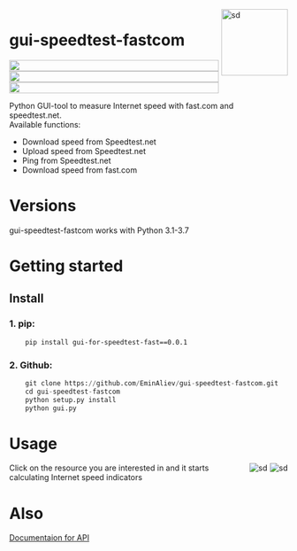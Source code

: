 <img src="https://cdn.worldvectorlogo.com/logos/speedtest.svg" height="120" style="float: right;margin: 0 0 5px 5px;" alt="sd">

# gui-speedtest-fastcom
<section style="margin: 0;
  padding: 0; overflow:hidden;">
  <div style="margin: 0;
  padding: 0;">
    <img src="https://i.imgur.com/HIRQAnY.png" height="20" style="margin: 0;padding: 0;width:100%;">
    <img src="https://i.imgur.com/vaY5qo6.png" height="20" style="margin: 0;padding: 0;width:100%;">
    <img src="https://camo.githubusercontent.com/04368c98c757402ea44603ae5e958eb96e5ccbb88b2cdfde069be7a3e2f5a93a/68747470733a2f2f696d672e736869656c64732e696f2f707970692f762f7370656564746573742d636c692e737667" style="margin: 0;padding: 0; width: 100%" width="98" height="20">
   </div>
</section>

Python GUI-tool to measure Internet speed with fast.com and speedtest.net. <br/>
Available functions: <br/>
 * Download speed from Speedtest.net
 * Upload speed from Speedtest.net
 * Ping from Speedtest.net
 * Download speed from fast.com
 # Versions
 gui-speedtest-fastcom works with Python 3.1-3.7
 
# Getting started
## Install
### 1. pip:
```bash
    pip install gui-for-speedtest-fast==0.0.1
```
### 2. Github:
```python
    git clone https://github.com/EminAliev/gui-speedtest-fastcom.git
    cd gui-speedtest-fastcom
    python setup.py install
    python gui.py
```
# Usage
<img src="https://i.ibb.co/6b9RBF3/1.png" style="float: right;margin: 0 0 5px 5px;" alt="sd">
<img src="https://i.ibb.co/bQMQ8P7/223.png" style="float: right;margin: 0 0 5px 5px;" alt="sd">

Click on the resource you are interested in and it starts calculating Internet speed indicators

# Also
[Documentaion for API](https://github.com/EminAliev/gui-speedtest-fastcom/blob/main/docs/api.md "Documentaion for API")


